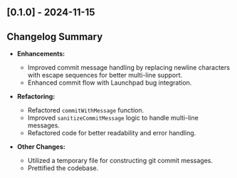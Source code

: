 ## [0.1.0] - 2024-11-15

## Changelog Summary

- **Enhancements:**
  - Improved commit message handling by replacing newline characters with escape sequences for better multi-line support.
  - Enhanced commit flow with Launchpad bug integration.

- **Refactoring:**
  - Refactored `commitWithMessage` function.
  - Improved `sanitizeCommitMessage` logic to handle multi-line messages.
  - Refactored code for better readability and error handling.

- **Other Changes:**
  - Utilized a temporary file for constructing git commit messages.
  - Prettified the codebase.

